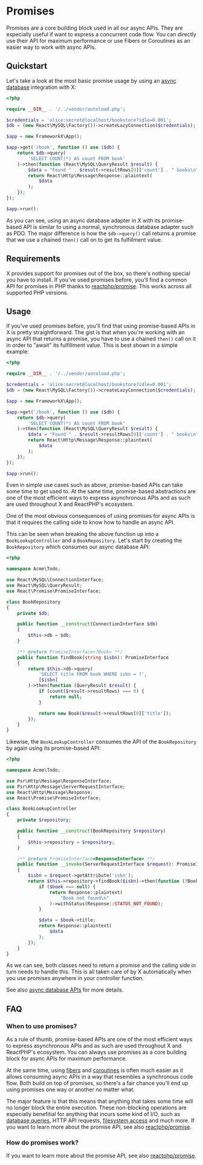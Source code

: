 # Promises

Promises are a core building block used in all our async APIs. They are
especially useful if want to express a concurrent code flow. You can directly
use their API for maximum performance or use Fibers or Coroutines as an easier
way to work with async APIs.

## Quickstart

Let's take a look at the most basic promise usage by using an
[async database](../integrations/database.md) integration with X:

```php title="public/index.php"
<?php

require __DIR__ . '/../vendor/autoload.php';

$credentials = 'alice:secret@localhost/bookstore?idle=0.001';
$db = (new React\MySQL\Factory())->createLazyConnection($credentials);

$app = new FrameworkX\App();

$app->get('/book', function () use ($db) {
    return $db->query(
        'SELECT COUNT(*) AS count FROM book'
    )->then(function (React\MySQL\QueryResult $result) {
        $data = "Found " . $result->resultRows[0]['count'] . " books\n";
        return React\Http\Message\Response::plaintext(
            $data
        );
    });
});

$app->run():
```

As you can see, using an async database adapter in X with its promise-based API
is similar to using a normal, synchronous database adapter such as PDO. The
major difference is how the `$db->query()` call returns a promise that we use a
chained `then()` call on to get its fulfillment value.

## Requirements

X provides support for promises out of the box, so there's nothing special you
have to install. If you've used promises before, you'll find a common API for
promises in PHP thanks to [reactphp/promise](https://github.com/reactphp/promise).
This works across all supported PHP versions.

## Usage

If you've used promises before, you'll find that using promise-based APIs in X
is pretty straightforward. The gist is that when you're working with an async
API that returns a promise, you have to use a chained `then()` call on it in
order to "await" its fulfillment value. This is best shown in a simple example:

```php title="public/index.php" hl_lines="11-13"
<?php

require __DIR__ . '/../vendor/autoload.php';

$credentials = 'alice:secret@localhost/bookstore?idle=0.001';
$db = (new React\MySQL\Factory())->createLazyConnection($credentials);

$app = new FrameworkX\App();

$app->get('/book', function () use ($db) {
    return $db->query(
        'SELECT COUNT(*) AS count FROM book'
    )->then(function (React\MySQL\QueryResult $result) {
        $data = "Found " . $result->resultRows[0]['count'] . " books\n";
        return React\Http\Message\Response::plaintext(
            $data
        );
    });
});

$app->run():
```

Even in simple use cases such as above, promise-based APIs can take some time to
get used to. At the same time, promise-based abstractions are one of the most
efficient ways to express asynchronous APIs and as such are used throughout X
and ReactPHP's ecosystem.

One of the most obvious consequences of using promises for async APIs is that it
requires the calling side to know how to handle an async API.

This can be seen when breaking the above function up into a `BookLookupController`
and a `BookRepository`. Let's start by creating the `BookRepository` which consumes
our async database API:

```php title="src/BookRepository.php" hl_lines="18-19 21-24"
<?php

namespace Acme\Todo;

use React\MySQL\ConnectionInterface;
use React\MySQL\QueryResult;
use React\Promise\PromiseInterface;

class BookRepository
{
    private $db;

    public function __construct(ConnectionInterface $db)
    {
        $this->db = $db;
    }

    /** @return PromiseInterface<?Book> **/
    public function findBook(string $isbn): PromiseInterface
    {
        return $this->db->query(
            'SELECT title FROM book WHERE isbn = ?',
            [$isbn]
        )->then(function (QueryResult $result) {
            if (count($result->resultRows) === 0) {
                return null;
            }

            return new Book($result->resultRows[0]['title']);
        });
    }
}
```

Likewise, the `BookLookupController` consumes the API of the `BookRepository` by again
using its promise-based API:

```php title="src/BookLookupController.php" hl_lines="19-20 23"
<?php

namespace Acme\Todo;

use Psr\Http\Message\ResponseInterface;
use Psr\Http\Message\ServerRequestInterface;
use React\Http\Message\Response;
use React\Promise\PromiseInterface;

class BookLookupController
{
    private $repository;

    public function __construct(BookRepository $repository)
    {
        $this->repository = $repository;
    }

    /** @return PromiseInterface<ResponseInterface> **/
    public function __invoke(ServerRequestInterface $request): PromiseInterface
    {
        $isbn = $request->getAttribute('isbn');
        return $this->repository->findBook($isbn)->then(function (?Book $book) {
            if ($book === null) {
                return Response::plaintext(
                    "Book not found\n"
                )->withStatus(Response::STATUS_NOT_FOUND);
            }

            $data = $book->title;
            return Response::plaintext(
                $data
            );
        });
    }
}
```

As we can see, both classes need to return a promise and the calling side in
turn needs to handle this. This is all taken care of by X automatically when
you use promises anywhere in your controller function.

See also [async database APIs](../integrations/database.md#recommended-class-structure)
for more details.

## FAQ

### When to use promises?

As a rule of thumb, promise-based APIs are one of the most efficient ways to
express asynchronous APIs and as such are used throughout X and ReactPHP's
ecosystem. You can always use promises as a core building block for async APIs
for maximum performance.

At the same time, using [fibers](fibers.md) and [coroutines](coroutines.md) is
often much easier as it allows consuming async APIs in a way that resembles a
synchronous code flow. Both build on top of promises, so there's a fair chance
you'll end up using promises one way or another no matter what.

The major feature is that this means that anything that takes some time will
no longer block the entire execution.
These non-blocking operations are especially benefitial for anything that incurs
some kind of <abbrev title="Input/Output">I/O</abbrev>, such as
[database queries](../integrations/database.md), HTTP API requests,
[filesystem access](../integrations/filesystem.md) and much more.
If you want to learn more about the promise API, see also
[reactphp/promise](https://reactphp.org/promise/).

### How do promises work?

If you want to learn more about the promise API, see also
[reactphp/promise](https://reactphp.org/promise/).
